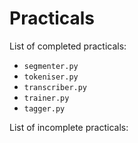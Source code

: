 # Practicals

List of completed practicals:
* `segmenter.py`
* `tokeniser.py`
* `transcriber.py`
* `trainer.py`
* `tagger.py`
  
List of incomplete practicals:

